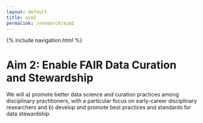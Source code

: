 ```yaml
---
layout: default
title: aim2
permalink: /research/aim2
---
```


{% include navigation.html %}

<h1> Aim 2: Enable FAIR Data Curation and Stewardship </h1>
<p>  We will a) promote better data science and curation practices among disciplinary practitioners, with a particular focus on early-career disciplinary researchers and b) develop and promote best practices and standards for data stewardship. </p>
